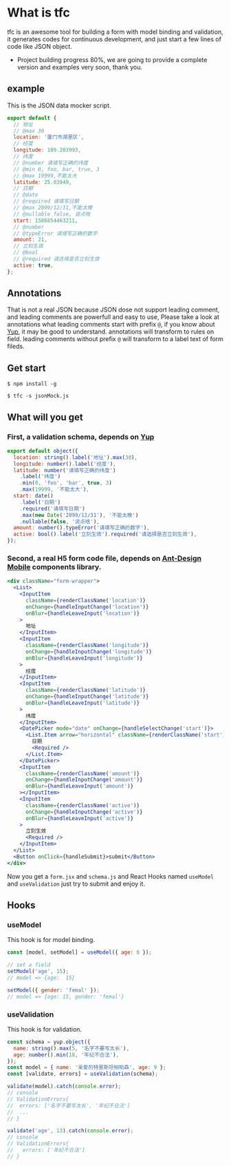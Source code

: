 # What is tfc

tfc is an awesome tool for building a form with model binding and validation, it generates codes for continuous development, and just start a few lines of code like JSON object.

- Project building progress 80%, we are going to provide a complete version and examples very soon, thank you.

## example

This is the JSON data mocker script.

```javascript
export default {
  // 地址
  // @max 30
  location: '厦门市湖里区',
  // 经度
  longitude: 109.203993,
  // 纬度
  // @number 请填写正确的纬度
  // @min 0, foo, bar, true, 3
  // @max 19999,不能太大
  latitude: 25.03949,
  // 日期
  // @date
  // @required 请填写日期
  // @max 2099/12/31,不能太晚
  // @nullable false, 说点啥
  start: 1586854463211,
  // @number
  // @typeError 请填写正确的数字
  amount: 21,
  // 立刻生效
  // @bool
  // @required 请选择是否立刻生效
  active: true,
};
```

## Annotations

That is not a real JSON because JSON dose not support leading comment, and leading comments are powerfull and easy to use, Please take a look at annotations what leading comments start with prefix <code>@</code>, if you know about [Yup](https://github.com/jquense/yup), it may be good to understand. annotations will transform to rules on field. leading comments without prefix <code>@</code> will transform to a label text of form fileds.

## Get start

```shell
$ npm install -g

$ tfc -s jsonMock.js
```

## What will you get

### First, a validation schema, depends on [Yup](https://github.com/jquense/yup)

```javascript
export default object({
  location: string().label('地址').max(30),
  longitude: number().label('经度'),
  latitude: number('请填写正确的纬度')
    .label('纬度')
    .min(0, 'foo', 'bar', true, 3)
    .max(19999, '不能太大'),
  start: date()
    .label('日期')
    .required('请填写日期')
    .max(new Date('2099/12/31'), '不能太晚')
    .nullable(false, '说点啥'),
  amount: number().typeError('请填写正确的数字'),
  active: bool().label('立刻生效').required('请选择是否立刻生效'),
});
```

### Second, a real H5 form code file, depends on [Ant-Design Mobile](https://mobile.ant.design/docs/react/introduce-cn) components library.

```jsx
<div className="form-wrapper">
  <List>
    <InputItem
      className={renderClassName('location')}
      onChange={handleInputChange('location')}
      onBlur={handleLeaveInput('location')}
    >
      地址
    </InputItem>
    <InputItem
      className={renderClassName('longitude')}
      onChange={handleInputChange('longitude')}
      onBlur={handleLeaveInput('longitude')}
    >
      经度
    </InputItem>
    <InputItem
      className={renderClassName('latitude')}
      onChange={handleInputChange('latitude')}
      onBlur={handleLeaveInput('latitude')}
    >
      纬度
    </InputItem>
    <DatePicker mode="date" onChange={handleSelectChange('start')}>
      <List.Item arrow="horizontal" className={renderClassName('start')}>
        日期
        <Required />
      </List.Item>
    </DatePicker>
    <InputItem
      className={renderClassName('amount')}
      onChange={handleInputChange('amount')}
      onBlur={handleLeaveInput('amount')}
    ></InputItem>
    <InputItem
      className={renderClassName('active')}
      onChange={handleInputChange('active')}
      onBlur={handleLeaveInput('active')}
    >
      立刻生效
      <Required />
    </InputItem>
  </List>
  <Button onClick={handleSubmit}>submit</Button>
</div>
```

Now you get a <code>form.jsx</code> and <code>schema.js</code> and React Hooks named <code>useModel</code> and <code>useValidation</code> just try to submit and enjoy it.

## Hooks

### useModel

This hook is for model binding.

```javascript
const [model, setModel] = useModel({ age: 8 });

// set a field
setModel('age', 15);
// model => {age:  15}

setModel({ gender: 'femal' });
// model => {age: 15, gender: 'femal'}
```

### useValidation

This hook is for validation.

```javascript
const schema = yup.object({
  name: string().max(5, '名字不要写太长'),
  age: number().min(18, '年纪不合法'),
});
const model = { name: '亲爱的特里斯坦帕帕森', age: 9 };
const [validate, errors] = useValidation(schema);

validate(model).catch(console.error);
// console
// ValidationErrors{
//  errors: ['名字不要写太长', '年纪不合法']
//  ...
// }

validate('age', 13).catch(console.error);
// console
// ValidationErrors{
//   errors: ['年纪不合法']
// }
```
